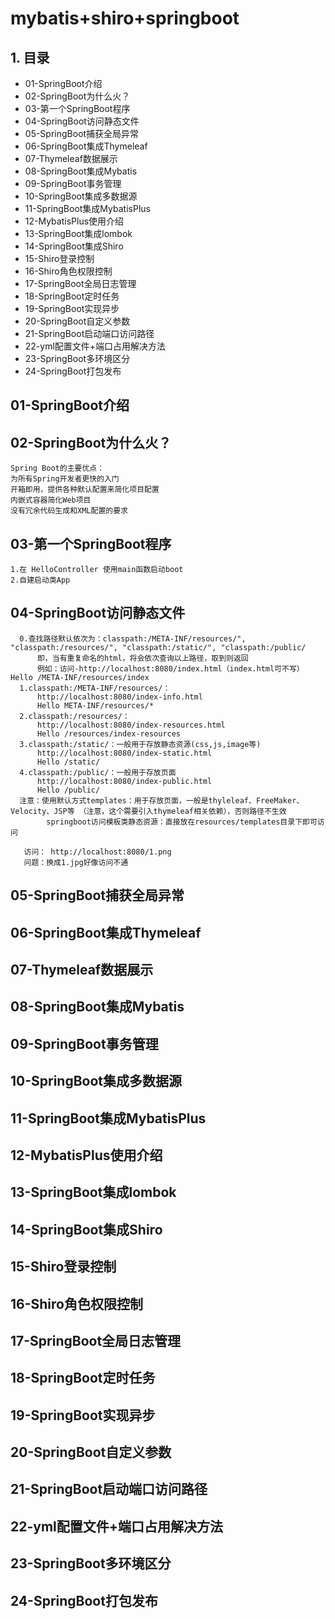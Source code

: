 # mybatis+shiro+springboot

## 1. 目录
    
* 01-SpringBoot介绍
* 02-SpringBoot为什么火？
* 03-第一个SpringBoot程序
* 04-SpringBoot访问静态文件
* 05-SpringBoot捕获全局异常
* 06-SpringBoot集成Thymeleaf
* 07-Thymeleaf数据展示
* 08-SpringBoot集成Mybatis
* 09-SpringBoot事务管理
* 10-SpringBoot集成多数据源
* 11-SpringBoot集成MybatisPlus
* 12-MybatisPlus使用介绍
* 13-SpringBoot集成lombok
* 14-SpringBoot集成Shiro
* 15-Shiro登录控制
* 16-Shiro角色权限控制
* 17-SpringBoot全局日志管理
* 18-SpringBoot定时任务
* 19-SpringBoot实现异步
* 20-SpringBoot自定义参数
* 21-SpringBoot启动端口访问路径
* 22-yml配置文件+端口占用解决方法
* 23-SpringBoot多环境区分
* 24-SpringBoot打包发布

## 01-SpringBoot介绍
## 02-SpringBoot为什么火？

    Spring Boot的主要优点：
    为所有Spring开发者更快的入门
    开箱即用，提供各种默认配置来简化项目配置
    内嵌式容器简化Web项目
    没有冗余代码生成和XML配置的要求

## 03-第一个SpringBoot程序

    1.在 HelloController 使用main函数启动boot
    2.自建启动类App
    
## 04-SpringBoot访问静态文件
    
      0.查找路径默认依次为：classpath:/META-INF/resources/", "classpath:/resources/", "classpath:/static/", "classpath:/public/
          即，当有重复命名的html，将会依次查询以上路径，取到则返回
          例如：访问-http://localhost:8080/index.html（index.html可不写）  Hello /META-INF/resources/index
      1.classpath:/META-INF/resources/：
          http://localhost:8080/index-info.html
          Hello META-INF/resources/*
      2.classpath:/resources/：
          http://localhost:8080/index-resources.html
          Hello /resources/index-resources
      3.classpath:/static/：一般用于存放静态资源(css,js,image等)
          http://localhost:8080/index-static.html
          Hello /static/
      4.classpath:/public/：一般用于存放页面
          http://localhost:8080/index-public.html
          Hello /public/
      注意：使用默认方式templates：用于存放页面，一般是thyleleaf、FreeMaker、Velocity、JSP等 （注意，这个需要引入thymeleaf相关依赖），否则路径不生效
            springboot访问模板类静态资源：直接放在resources/templates目录下即可访问

       访问： http://localhost:8080/1.png
       问题：换成1.jpg好像访问不通
    
## 05-SpringBoot捕获全局异常
## 06-SpringBoot集成Thymeleaf
## 07-Thymeleaf数据展示
## 08-SpringBoot集成Mybatis
## 09-SpringBoot事务管理
## 10-SpringBoot集成多数据源
## 11-SpringBoot集成MybatisPlus
## 12-MybatisPlus使用介绍
## 13-SpringBoot集成lombok
## 14-SpringBoot集成Shiro
## 15-Shiro登录控制
## 16-Shiro角色权限控制
## 17-SpringBoot全局日志管理
## 18-SpringBoot定时任务
## 19-SpringBoot实现异步
## 20-SpringBoot自定义参数
## 21-SpringBoot启动端口访问路径
## 22-yml配置文件+端口占用解决方法
## 23-SpringBoot多环境区分
## 24-SpringBoot打包发布

